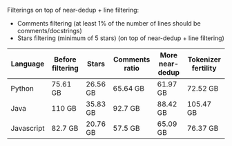 Filterings on top of near-dedup + line filtering:
* Comments filtering (at least 1% of the number of lines should be comments/docstrings) 
* Stars filtering (minimum of 5 stars) (on top of near-dedup + line filtering)


 |Language |Before filtering  | Stars | Comments ratio| More near-dedup| Tokenizer fertility| 
|-------|--------|-------|--------|--------|--------|
|Python | 75.61 GB| 26.56 GB |65.64 GB | 61.97 GB | 72.52 GB |
|Java | 110 GB |35.83 GB |92.7 GB | 88.42 GB | 105.47 GB |
|Javascript | 82.7 GB |20.76 GB |57.5 GB| 65.09 GB | 76.37 GB |
